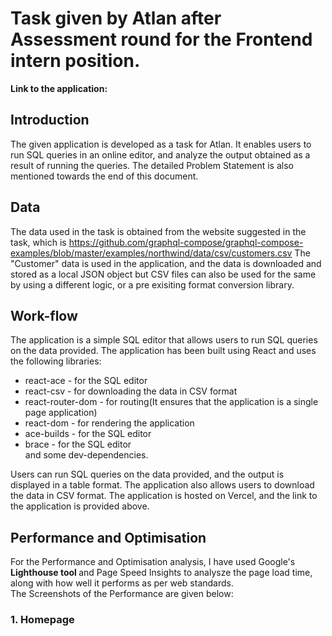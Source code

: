 # Task given by Atlan after Assessment round for the Frontend intern position.
<strong> Link to the application:</strong>
<br>
## Introduction
The given application is developed as a task for Atlan. It enables users to run SQL queries in an online editor, and analyze the output obtained as a result of running the queries.
The detailed Problem Statement is also mentioned towards the end of this document.

## Data
The data used in the task is obtained from the website suggested in the task, which is https://github.com/graphql-compose/graphql-compose-examples/blob/master/examples/northwind/data/csv/customers.csv The "Customer" data is used in the application, and the data is downloaded and stored as a local JSON object but CSV files can also be used for the same by using a different logic, or a pre exisiting format conversion library.

## Work-flow
The application is a simple SQL editor that allows users to run SQL queries on the data provided. The application has been built using React and uses the following libraries:<br/>
* react-ace - for the SQL editor <br/>
* react-csv - for downloading the data in CSV format<br/>
* react-router-dom - for routing(It ensures that the application is a single page application)<br/>
* react-dom - for rendering the application<br/>
* ace-builds - for the SQL editor<br/>
* brace - for the SQL editor <br/>
and some dev-dependencies.<br/>

Users can run SQL queries on the data provided, and the output is displayed in a table format. The application also allows users to download the data in CSV format. The application is hosted on Vercel, and the link to the application is provided above.
<br/>
## Performance and Optimisation
For the Performance and Optimisation analysis, I have used Google's <strong>Lighthouse tool </strong> and Page Speed Insights to analysze the page load time, along with how well it performs as per web standards.<br/>
The Screenshots of the Performance are given below:
<br/>
### 1. Homepage



